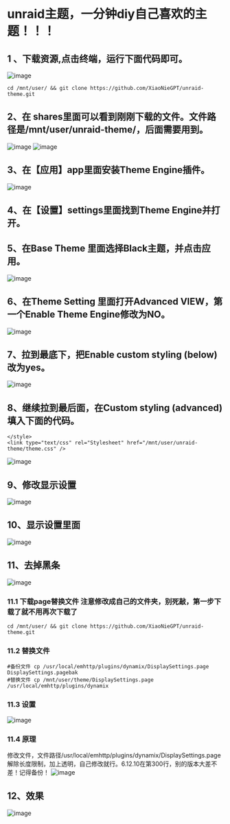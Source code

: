 # unraid主题，一分钟diy自己喜欢的主题！！！

## 1 、下载资源,点击终端，运行下面代码即可。
![image](https://github.com/XiaoNieGPT/unraid-theme/assets/22927944/0a5224a5-f3fe-4ba5-977b-acb1ef767628)

```
cd /mnt/user/ && git clone https://github.com/XiaoNieGPT/unraid-theme.git
```
## 2、在 shares里面可以看到刚刚下载的文件。文件路径是/mnt/user/unraid-theme/，后面需要用到。
![image](https://github.com/XiaoNieGPT/unraid-theme/assets/22927944/a7a15b1a-8bca-4d52-9916-aecdb78c4917)
![image](https://github.com/XiaoNieGPT/unraid-theme/assets/22927944/5c3a5821-9957-416d-bd7e-782300d43f03)

## 3、在【应用】app里面安装Theme Engine插件。
![image](https://github.com/XiaoNieGPT/unraid-theme/assets/22927944/9cbd266c-14bb-423e-9cf6-6cc6a1d031f1)
## 4、在【设置】settings里面找到Theme Engine并打开。
## 5、在Base Theme 里面选择Black主题，并点击应用。
![image](https://github.com/XiaoNieGPT/unraid-theme/assets/22927944/41142b78-1c0a-415a-bcb6-6143c42ffb3c)
## 6、在Theme Setting 里面打开Advanced VIEW，第一个Enable Theme Engine修改为NO。
![image](https://github.com/XiaoNieGPT/unraid-theme/assets/22927944/37ea54ba-b8d6-4438-bda8-c7284b1f0a9d)
## 7、拉到最底下，把Enable custom styling (below)改为yes。
![image](https://github.com/XiaoNieGPT/unraid-theme/assets/22927944/e8f31b42-20aa-4027-8aca-140a53495091)
## 8、继续拉到最后面，在Custom styling (advanced)填入下面的代码。
```
</style>
<link type="text/css" rel="Stylesheet" href="/mnt/user/unraid-theme/theme.css" />
```
![image](https://github.com/XiaoNieGPT/unraid-theme/assets/22927944/9f928eae-adfd-4a3d-b263-3f805d3188c6)


## 9、修改显示设置
![image](https://github.com/XiaoNieGPT/unraid-theme/assets/22927944/93851b38-6f73-4936-b9f0-a514d852b583)
## 10、显示设置里面
![image](https://github.com/XiaoNieGPT/unraid-theme/assets/22927944/a9f348f2-8746-4f84-8c1c-51acc5500514)
## 11、去掉黑条
![image](https://github.com/XiaoNieGPT/unraid-theme/assets/22927944/605f792c-87d9-4b81-8aa0-d21d6ca070b0)

### 11.1 下载page替换文件 注意修改成自己的文件夹，别死敲，第一步下载了就不用再次下载了
```
cd /mnt/user/ && git clone https://github.com/XiaoNieGPT/unraid-theme.git
```
### 11.2 替换文件
```
#备份文件 cp /usr/local/emhttp/plugins/dynamix/DisplaySettings.page DisplaySettings.pagebak
#替换文件 cp /mnt/user/theme/DisplaySettings.page /usr/local/emhttp/plugins/dynamix
```
### 11.3 设置 
![image](https://github.com/XiaoNieGPT/unraid-theme/assets/22927944/ef662306-a3af-4667-9b55-9cf5a17c8fb3)
### 11.4 原理
修改文件，文件路径/usr/local/emhttp/plugins/dynamix/DisplaySettings.page
解除长度限制，加上透明，自己修改就行。6.12.10在第300行，别的版本大差不差！记得备份！
![image](https://github.com/XiaoNieGPT/unraid-theme/assets/22927944/caeee42b-93d7-4f65-b469-cc9883cd087f)

## 12、效果 
![image](https://github.com/XiaoNieGPT/unraid-theme/assets/22927944/d9b7642c-9169-4a6a-b7da-d40f508b0d8e)


